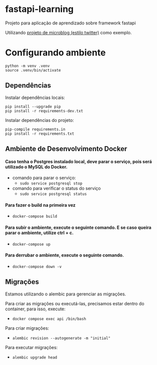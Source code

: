 # fastapi-learning
Projeto para aplicação de aprendizado sobre framework fastapi

Utilizando [projeto de microblog (estilo twitter)](https://github.com/rochacbruno/fastapi-workshop) como exemplo.


# Configurando ambiente
```
python -m venv .venv
source .venv/bin/activate
```

## Dependências
Instalar dependências locais:
```
pip install --upgrade pip
pip install -r requirements-dev.txt
```

Instalar dependências do projeto:
```
pip-compile requirements.in
pip install -r requirements.txt
```


## Ambiente de Desenvolvimento Docker

#### Caso tenha o Postgres instalado local, deve parar o serviço, pois será utilizado o MySQL do Docker.
* comando para parar o serviço:
    * ```sudo service postgresql stop```
* comando para verificar o status do serviço
    * ```sudo service postgresql status```

#### Para fazer o build na primeira vez
* ```docker-compose build```

#### Para subir o ambiente, execute o seguinte comando. E se caso queira parar o ambiente, utilize ctrl + c.
* ```docker-compose up```

#### Para derrubar o ambiente, execute o seguinte comando.
* ```docker-compose down -v```


## Migrações

Estamos utilizando o alembic para gerenciar as migrações.

Para criar as migrações ou executá-las, precisamos estar dentro do container, para isso, execute:
* ```docker compose exec api /bin/bash```

Para criar migrações:
* ```alembic revision --autogenerate -m "initial"```

Para executar migrações:
* ```alembic upgrade head```
